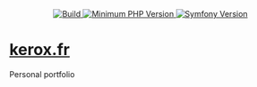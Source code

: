 <div align="center">
    <a href="https://github.com/ker0x/portfolio/actions?query=workflow%3ACI" title="Build">
        <img src="https://img.shields.io/github/workflow/status/ker0x/portfolio/CI?style=for-the-badge" alt="Build">
    </a>
    <a href="https://php.net" title="Minimum PHP Version">
        <img src="https://img.shields.io/badge/php-%3E%3D%207.3-8892BF.svg?style=for-the-badge" alt="Minimum PHP Version">
    </a>
    <a href="https://symfony.com/" title="Symfony Version">
        <img src="https://img.shields.io/badge/symfony-%3E%3D%205.1-000000.svg?style=for-the-badge" alt="Symfony Version">
    </a>
</div>

# [kerox.fr](https://kerox.fr)

Personal portfolio
